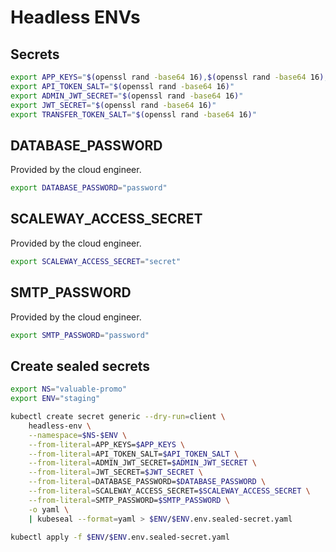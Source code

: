 # Headless ENVs

## Secrets

```bash
export APP_KEYS="$(openssl rand -base64 16),$(openssl rand -base64 16),$(openssl rand -base64 16),$(openssl rand -base64 16)"
export API_TOKEN_SALT="$(openssl rand -base64 16)"
export ADMIN_JWT_SECRET="$(openssl rand -base64 16)"
export JWT_SECRET="$(openssl rand -base64 16)"
export TRANSFER_TOKEN_SALT="$(openssl rand -base64 16)"
```

## DATABASE_PASSWORD

Provided by the cloud engineer.

```bash
export DATABASE_PASSWORD="password"
```

## SCALEWAY_ACCESS_SECRET

Provided by the cloud engineer.

```bash
export SCALEWAY_ACCESS_SECRET="secret"
```

## SMTP_PASSWORD

Provided by the cloud engineer.

```bash
export SMTP_PASSWORD="password"
```

## Create sealed secrets

```bash
export NS="valuable-promo"
export ENV="staging"
```

```bash
kubectl create secret generic --dry-run=client \
    headless-env \
    --namespace=$NS-$ENV \
    --from-literal=APP_KEYS=$APP_KEYS \
    --from-literal=API_TOKEN_SALT=$API_TOKEN_SALT \
    --from-literal=ADMIN_JWT_SECRET=$ADMIN_JWT_SECRET \
    --from-literal=JWT_SECRET=$JWT_SECRET \
    --from-literal=DATABASE_PASSWORD=$DATABASE_PASSWORD \
    --from-literal=SCALEWAY_ACCESS_SECRET=$SCALEWAY_ACCESS_SECRET \
    --from-literal=SMTP_PASSWORD=$SMTP_PASSWORD \
    -o yaml \
    | kubeseal --format=yaml > $ENV/$ENV.env.sealed-secret.yaml
```

```bash
kubectl apply -f $ENV/$ENV.env.sealed-secret.yaml
```
